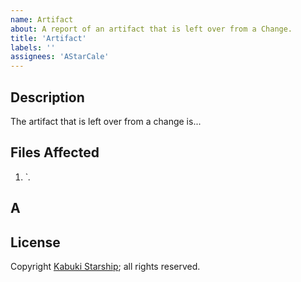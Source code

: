 ```yaml
---
name: Artifact
about: A report of an artifact that is left over from a Change.
title: 'Artifact'
labels: ''
assignees: 'AStarCale'
---
```

## Description

The artifact that is left over from a change is...

## Files Affected

1. `*.*

## A



## License

Copyright [Kabuki Starship](https://kabukistarship.com); all rights reserved.
